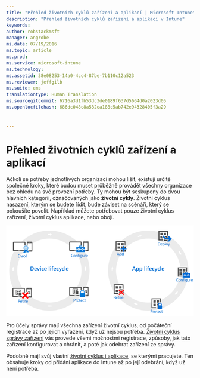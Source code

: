```yaml
---
title: "Přehled životních cyklů zařízení a aplikací | Microsoft Intune"
description: "Přehled životních cyklů zařízení a aplikací v Intune"
keywords: 
author: robstackmsft
manager: angrobe
ms.date: 07/19/2016
ms.topic: article
ms.prod: 
ms.service: microsoft-intune
ms.technology: 
ms.assetid: 38e08253-14a0-4cc4-87be-7b110c12a523
ms.reviewer: jeffgilb
ms.suite: ems
translationtype: Human Translation
ms.sourcegitcommit: 6716a3d1fb53dc3de0189f637d5664d0a2023d05
ms.openlocfilehash: 686dc048c8a582ea188c5ab742e94328405f3a29


---
```


# Přehled životních cyklů zařízení a aplikací

Ačkoli se potřeby jednotlivých organizací mohou lišit, existují určité společné kroky, které budou muset průběžně provádět všechny organizace bez ohledu na své provozní potřeby. Ty mohou být seskupeny do dvou hlavních kategorií, označovaných jako **životní cykly**. Životní cyklus nasazení, kterým se budete řídit, bude záviset na scénáři, který se pokoušíte povolit. Například můžete potřebovat pouze životní cyklus zařízení, životní cyklus aplikace, nebo obojí.

![Životní cyklus správy mobilních aplikací a aplikace](./media/device-app-lifecycle.png "mobile device and app lifecycles")

Pro účely správy mají všechna zařízení životní cyklus, od počáteční registrace až po jejich vyřazení, když už nejsou potřeba. [Životní cyklus správy zařízení](overview-of-device-lifecycle-in-microsoft-intune.md) vás provede všemi možnostmi registrace, způsoby, jak tato zařízení konfigurovat a chránit, a poté jak odebrat zařízení ze správy.

Podobně mají svůj vlastní [životní cyklus i aplikace](overview-of-app-lifecycle-in-microsoft-intune.md), se kterými pracujete. Ten obsahuje kroky od přidání aplikace do Intune až po její odebrání, když už není potřeba.



<!--HONumber=Jul16_HO4-->


